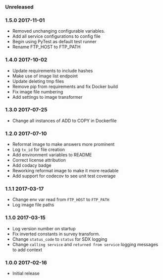 ### Unreleased

### 1.5.0 2017-11-01
  - Removed unchanging configurable variables.
  - Add all service configurations to config file
  - Begin using PyTest as default test runner
  - Rename FTP_HOST to FTP_PATH

### 1.4.0 2017-10-02
  - Update requirements to include hashes
  - Make use of image list endpoint
  - Update deleting tmp files
  - Remove pip from requirements and fix Docker build
  - Fix image file numbering
  - Add settings to image transformer

### 1.3.0 2017-07-25
  - Change all instances of ADD to COPY in Dockerfile

### 1.2.0 2017-07-10
  - Reformat image to make answers more prominent
  - Log `tx_id` for file creation
  - Add environment variables to README
  - Correct license attribution
  - Add codacy badge
  - Reworking reformat image to make it more readable
  - Add support for codecov to see unit test coverage

### 1.1.1 2017-03-17
  - Change env var read from `FTP_HOST` to `FTP_PATH`
  - Log image file paths

### 1.1.0 2017-03-15
  - Log version number on startup
  - Fix inverted constants in survey transform.
  - Change `status_code` to `status` for SDX logging
  - Change `calling service` and `returned from service` logging messages to add context

### 1.0.0 2017-02-16
  - Initial release
